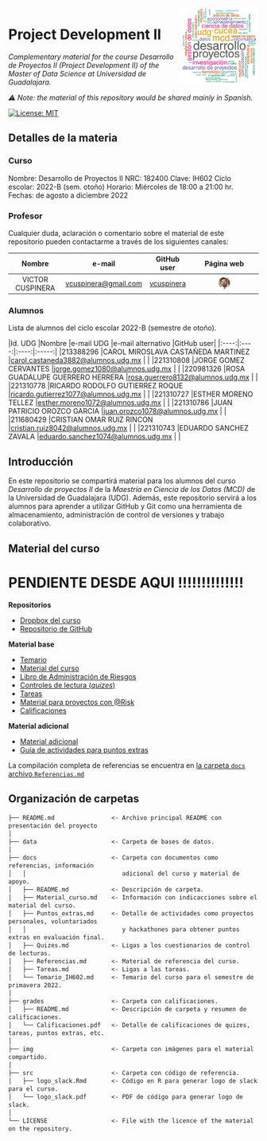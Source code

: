 <img src="img/logo_slack.png" width="160" align = "right">

# Project Development II
_Complementary material for the course Desarrollo de Proyectos II (Project Development II) of the Master of Data Science at Universidad de Guadalajara._

_⚠️ Note: the material of this repository would be shared mainly in Spanish._

[![License:
MIT](https://img.shields.io/badge/License-MIT-yellow.svg)](https://opensource.org/licenses/MIT)

## Detalles de la materia

### Curso
Nombre: Desarrollo de Proyectos II
NRC: 182400
Clave: IH602
Ciclo escolar: 2022-B (sem. otoño)
Horario: Miércoles de 18:00 a 21:00 hr.
Fechas: de agosto a diciembre 2022

### Profesor

Cualquier duda, aclaración o comentario sobre el material de este repositorio pueden contactarme a través de los siguientes canales:

|Nombre |e-mail |GitHub user| Página web |
|:----:|:----:|:-----:|:-----:|
|VICTOR CUSPINERA | vcuspinera@gmail.com | [vcuspinera](https://github.com/vcuspinera) | [<img src="https://raw.githubusercontent.com/vcuspinera/Canada_response_covid/8d616c02dcdf9a0362a6f8ecb98471eae8f0e28b/img/logo_vcuspinera.png" width=20%/>](https://vcuspinera.github.io) |

### Alumnos
Lista de alumnos del ciclo escolar 2022-B (semestre de otoño).

|Id. UDG |Nombre |e-mail UDG |e-mail alternativo |GitHub user| 
|:----:|:----:|:----:|:-----:|
|213388296 |CAROL MIROSLAVA CASTAÑEDA MARTINEZ |carol.castaneda3882@alumnos.udg.mx | |
|221310808 |JORGE GOMEZ CERVANTES |jorge.gomez1080@alumnos.udg.mx | |
|220981326 |ROSA GUADALUPE GUERRERO HERRERA |rosa.guerrero8132@alumnos.udg.mx | |
|221310778 |RICARDO RODOLFO GUTIERREZ ROQUE |ricardo.gutierrez1077@alumnos.udg.mx | |
|221310727 |ESTHER MORENO TELLEZ |esther.moreno1072@alumnos.udg.mx | |
|221310786 |JUAN PATRICIO OROZCO GARCIA |juan.orozco1078@alumnos.udg.mx | |
|211680429 |CRISTIAN OMAR RUIZ RINCON |cristian.ruiz8042@alumnos.udg.mx | |
|221310743 |EDUARDO SANCHEZ ZAVALA |eduardo.sanchez1074@alumnos.udg.mx | |


## Introducción
En este repositorio se compartirá material para los alumnos del curso _Desarrollo de proyectos II_ de la _Maestría en Ciencia de los Datos (MCD)_ de la Universidad de Guadalajara (UDG). Además, este repositorio servirá a los alumnos para aprender a utilizar GitHub y Git como una herramienta de almacenamiento, administración de control de versiones y trabajo colaborativo.

## Material del curso

# PENDIENTE DESDE AQUI !!!!!!!!!!!!!!

__Repositorios__
- [Dropbox del curso](https://www.dropbox.com/sh/k6klb0b4d6ab1ub/AAA4xuIyks58mnu3F4-BGedZa?dl=0)
- [Repositorio de GitHub](https://github.com/vcuspinera/UDG_MCD_Project_Dev_II)

__Material base__
- [Temario](https://github.com/vcuspinera/UDG_MCD_Project_Dev_II/blob/main/docs/Temario_IH602.pdf)
- [Material del curso](https://github.com/vcuspinera/UDG_MCD_Project_Dev_II/blob/main/docs/Material_curso.md)
- [Libro de Administración de Riesgos](https://www.dropbox.com/sh/8f30655iex1mo43/AAB7HXnhRJAixlzLRRu1h2b1a?dl=0)
- [Controles de lectura (_quizes_)](https://github.com/vcuspinera/UDG_MCD_Project_Dev_II/blob/main/docs/Quizes.md)
- [Tareas](https://github.com/vcuspinera/UDG_MCD_Project_Dev_II/blob/main/docs/Tareas.md)
- [Material para proyectos con @Risk](https://www.dropbox.com/sh/i8mcs1ccutgp891/AADvhXit2qQV20OVecyxDch-a?dl=0)
- [Calificaciones](https://github.com/vcuspinera/UDG_MCD_Project_Dev_II/tree/main/grades)

__Material adicional__
- [Material adicional](https://www.dropbox.com/sh/rg86msgnis2etf3/AACHdEruNH5wo_NIxW93BJxLa?dl=0)
- [Guía de actividades para puntos extras](https://github.com/vcuspinera/UDG_MCD_Project_Dev_II/blob/main/docs/Puntos_extras.md)

La compilación completa de referencias se encuentra en [la carpeta `docs` archivo `Referencias.md`](https://github.com/vcuspinera/UDG_MCD_Project_Dev_II/blob/main/docs/Referencias.md)

## Organización de carpetas
    ├── README.md                <- Archivo principal README con presentación del proyecto
    │
    ├── data                     <- Carpeta de bases de datos.
    │
    ├── docs                     <- Carpeta con documentos como referencias, información 
    │   │                           adicional del curso y material de apoyo.
    │   ├── README.md            <- Descripción de carpeta.
    │   ├── Material_curso.md    <- Información con indicacciones sobre el material del curso.  
    │   ├── Puntos_extras.md     <- Detalle de actividades como proyectos personales, voluntariados
    │   │                           y hackathones para obtener puntos extras en evaluación final.
    │   ├── Quizes.md            <- Ligas a los cuestionarios de control de lecturas.
    │   ├── Referencias.md       <- Material de referencia del curso.
    │   ├── Tareas.md            <- Ligas a las tareas.
    │   └── Temario_IH602.md     <- Temario del curso para el semestre de primavera 2022.
    │
    ├── grades                   <- Carpeta con calificaciones.
    │   ├── README.md            <- Descripción de carpeta y resumen de calificaciones.
    │   └── Calificaciones.pdf   <- Detalle de calificaciones de quizes, tareas, puntos extras, etc.
    │
    ├── img                      <- Carpeta con imágenes para el material compartido.
    │
    ├── src                      <- Carpeta con código de referencia.
    │   ├── logo_slack.Rmd       <- Código en R para generar logo de slack para el curso.
    │   └── logo_slack.pdf       <- PDF de código para generar logo de slack.
    │
    └── LICENSE                  <- File with the licence of the material on the repository.
